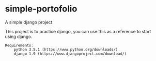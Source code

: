 # simple-portofolio
A simple django project

This project is to practice django, you can use this as a reference to start using django.

    Requirements:
        python 3.5.1 (https://www.python.org/downloads/)
        django 1.9 (https://www.djangoproject.com/download/)
